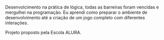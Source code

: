 Desenvolcimento na prática de lógica, todas as barreiras foram vencidas e mergulhei na programação. 
Eu aprendi como preparar o ambiente de desenvolvimento até a criação de um jogo completo com diferentes interações.

Projeto proposto pela Escola ALURA.
